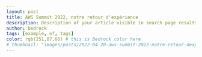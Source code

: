 ```yaml
---
layout: post
title: AWS Summit 2022, notre retour d'expérience
description: Description of your article visible in search page results
author: bedrock
tags: [example, of, tags]
color: rgb(251,87,66) # this is Bedrock color here
# thumbnail: "images/posts/2022-04-20-aws-summit-2022-notre-retour-dexperience/main-image.png"
---
```

